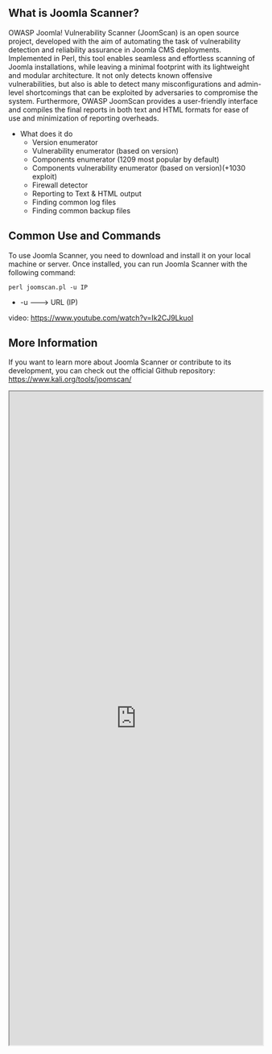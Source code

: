 ## What is Joomla Scanner?
OWASP Joomla! Vulnerability Scanner (JoomScan) is an open source project, developed with the aim of automating the task of vulnerability detection and reliability assurance in Joomla CMS deployments. Implemented in Perl, this tool enables seamless and effortless scanning of Joomla installations, while leaving a minimal footprint with its lightweight and modular architecture. It not only detects known offensive vulnerabilities, but also is able to detect many misconfigurations and admin-level shortcomings that can be exploited by adversaries to compromise the system. Furthermore, OWASP JoomScan provides a user-friendly interface and compiles the final reports in both text and HTML formats for ease of use and minimization of reporting overheads.  

- What does it do
	- Version enumerator
	- Vulnerability enumerator (based on version)
	- Components enumerator (1209 most popular by default)
	- Components vulnerability enumerator (based on version)(+1030 exploit)
	- Firewall detector
	- Reporting to Text & HTML output
	- Finding common log files
	- Finding common backup files

## Common Use and Commands
To use Joomla Scanner, you need to download and install it on your local machine or server. Once installed, you can run Joomla Scanner with the following command:

```
perl joomscan.pl -u IP
```

- -u      ---> URL (IP)

video: https://www.youtube.com/watch?v=Ik2CJ9LkuoI

## More Information
If you want to learn more about Joomla Scanner or contribute to its development, you can check out the official Github repository: https://www.kali.org/tools/joomscan/

<iframe src="https://www.kali.org/tools/joomscan/" width="100%" height="1300"></iframe>



